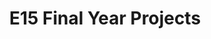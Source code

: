 ---
layout: project_batch
title: E15 Final Year Projects
permalink: /4yp/e15
has_children: true
parent: Final Year Projects
batch: e15

default_thumb_image: /data/categories/4yp/thumbnail.jpg
description: This section contains the Final Year Projects done by students as a part of CO421 & CO425 in their final year
---